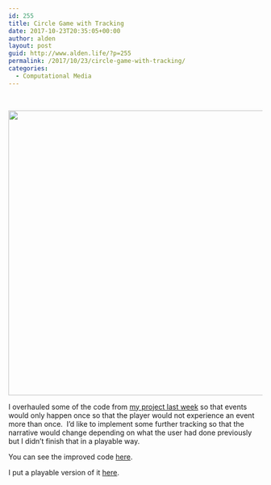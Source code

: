 ```yaml
---
id: 255
title: Circle Game with Tracking
date: 2017-10-23T20:35:05+00:00
author: alden
layout: post
guid: http://www.alden.life/?p=255
permalink: /2017/10/23/circle-game-with-tracking/
categories:
  - Computational Media
---
```

&nbsp;

<img class="alignnone wp-image-258 " src="http://www.alden.life/wp-content/uploads/2017/10/CircleGameUsHere.png" alt="" width="978" height="564" srcset="http://www.alden.life/wp-content/uploads/2017/10/CircleGameUsHere.png 1350w, http://www.alden.life/wp-content/uploads/2017/10/CircleGameUsHere-300x173.png 300w, http://www.alden.life/wp-content/uploads/2017/10/CircleGameUsHere-768x443.png 768w, http://www.alden.life/wp-content/uploads/2017/10/CircleGameUsHere-1024x591.png 1024w" sizes="(max-width: 978px) 100vw, 978px" />

I overhauled some of the code from [my project last week](http://www.alden.life/2017/10/16/circle-game/) so that events would only happen once so that the player would not experience an event more than once.  I&#8217;d like to implement some further tracking so that the narrative would change depending on what the user had done previously but I didn&#8217;t finish that in a playable way.

You can see the improved code [here](https://github.com/miamiww/ComputationalMedia/blob/master/Week6/circleGameTracking.js).

I put a playable version of it [here](https://alpha.editor.p5js.org/full/SJwwM0jTW).